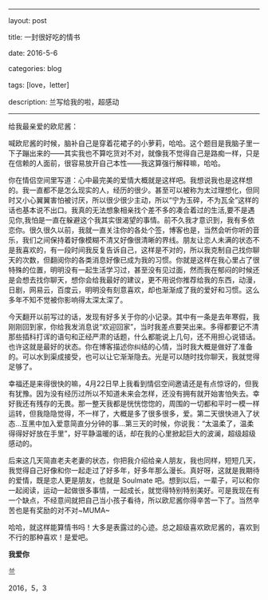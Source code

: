 ﻿---

layout: post

title: 一封很好吃的情书

date: 2016-5-6

categories: blog 
 
tags: [love，letter]

description: 兰写给我的啦，超感动

---

给我最亲爱的欧尼酱：

喊欧尼酱的时候，脑补自己是穿着花裙子的小萝莉，哈哈。这个题目是我脑子里一下子蹦出来的——其实我也不算吃货对不对，就像我不觉得自己是路痴一样，只是在信赖的人面前，很容易放开自己本性——我这算强行解释嘛，哈哈。 

你在情侣空间里写道：心中最完美的爱情大概就是这样吧。我想说我也是这样想的。我一直都不是怎么现实的人，经历的很少。甚至可以被称为太过理想化，但同时又小心翼翼害怕被讨厌，所以很少很少主动，所以“宁为玉碎，不为瓦全”这样的话也基本说不出口。我真的无法想象相亲找个差不多的凑合着过的生活,要不是遇见你,我怕是一直在躲避这个我其实很渴望的事情。前不久我才意识到，我有多依恋你。很久很久以前，我就一直关注你的各处个签，博客也是，当然会听你听的音乐，我们之间保持着好像模糊不清又好像很清晰的界线。朋友让恋人未满的状态不是我喜欢的，有一段时间我反复告诉自己，这样是不对的，所以我克制自己找你聊天的次数，但翻阅你的各类消息好像已成为我的习惯。你就是这样在我心里占了很特殊的位置，明明没有一起生活学习过，甚至没有见过面，然而我在郁闷的时候还是会想去找你聊天，想你会给我最好的建议，更不用说你推荐给我的东西，动漫，日剧，网易云，百度云，明明没有刻意喜欢，却也渐渐成了我的爱好和习惯。这么多年不知不觉被你影响得太深太深了。

今天翻开以前写过的话，发现有好多关于你的小记录。其中有一条是去年寒假，我刚刚回到家，你给我发消息说“欢迎回家”，当时我差点要哭出来。多得都要记不清那些插科打诨的语句和正经严肃的话题，什么都能说上几句，还不用担心说错话。也许这就是最好的状态。你在博客描述你纠结的心情，当时我大概是做好了准备的。可以水到渠成接受，也可以让它渐渐隐去。光是可以随时找你聊天，我就觉得足够了。
 
幸福还是来得很快的嘛，4月22日早上我看到情侣空间邀请还是有点惊讶的，但我有犹豫。因为没有经历过所以不知道未来会怎样，还没有拥有就开始害怕失去。幸好我还有残存的无畏。那一整天我都是恍恍惚惚的，周围的一切都和平时一模一样运转，但我隐隐觉得，不一样了，大概是多了很多很多，爱。第二天很快进入了状态...互黑中加入爱意简直分分钟的事...第三天的时候，你说我：“太温柔了，温柔得得好好放在手里”，好平静温暖的话，却在我的心里掀起巨大的波澜，超级超级感动的。

后来这几天简直老夫老妻的状态，你把我介绍给亲人朋友，我也同样，短短几天，我觉得自己好像和你一起走过了好多年，好多年那么漫长。真好呀，这就是我期待的爱情，既是恋人更是朋友，也就是 Soulmate 吧。想到以后，一辈子，可以和你一起阅读，运动一起做很多事情，一起成长，就觉得特别特别美好。可是我现在有一个缺点，不经意间就把自己当小孩子看待，所以欧尼酱你得辛苦一下了。当然辛苦也是有奖励的对不对~MUMA~

哈哈，就这样能算情书吗！大多是表露过的心迹。总之超级喜欢欧尼酱的，喜欢到不行的那种喜欢！是爱吧。

**我爱你**

兰

2016，5，3

